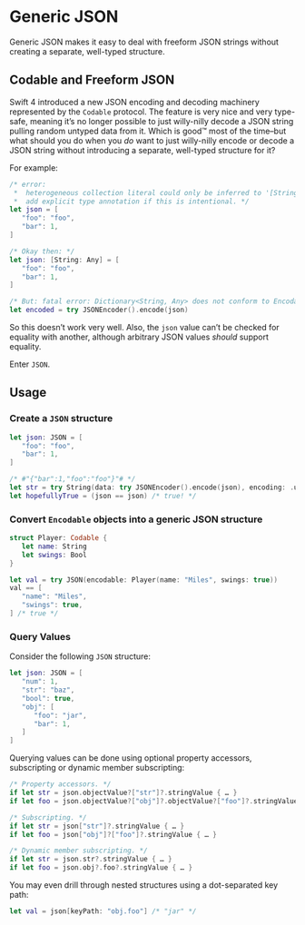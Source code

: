# Generic JSON
Generic JSON makes it easy to deal with freeform JSON strings without creating a separate, well-typed structure.

## Codable and Freeform JSON

Swift 4 introduced a new JSON encoding and decoding machinery represented by the `Codable` protocol.
The feature is very nice and very type-safe, meaning it’s no longer possible to just willy-nilly decode a JSON string pulling random untyped data from it.
Which is good™ most of the time–but what should you do when you _do_ want to just willy-nilly encode or decode a JSON string without introducing a separate, well-typed structure for it?

For example:

```swift
/* error:
 *  heterogeneous collection literal could only be inferred to '[String : Any]';
 *  add explicit type annotation if this is intentional. */
let json = [
   "foo": "foo",
   "bar": 1,
]

/* Okay then: */
let json: [String: Any] = [
   "foo": "foo",
   "bar": 1,
]

/* But: fatal error: Dictionary<String, Any> does not conform to Encodable because Any does not conform to Encodable. */
let encoded = try JSONEncoder().encode(json)
```

So this doesn’t work very well.
Also, the `json` value can’t be checked for equality with another, although arbitrary JSON values _should_ support equality.

Enter `JSON`.

## Usage

### Create a `JSON` structure

```swift
let json: JSON = [
   "foo": "foo",
   "bar": 1,
]

/* #"{"bar":1,"foo":"foo"}"# */
let str = try String(data: try JSONEncoder().encode(json), encoding: .utf8)!
let hopefullyTrue = (json == json) /* true! */
```

### Convert `Encodable` objects into a generic JSON structure

```swift
struct Player: Codable {
   let name: String
   let swings: Bool
}

let val = try JSON(encodable: Player(name: "Miles", swings: true))
val == [
   "name": "Miles",
   "swings": true,
] /* true */
```

### Query Values

Consider the following `JSON` structure:

```swift
let json: JSON = [
   "num": 1,
   "str": "baz",
   "bool": true,
   "obj": [
      "foo": "jar",
      "bar": 1,
   ]
]
```

Querying values can be done using optional property accessors, subscripting or dynamic member subscripting:

```swift
/* Property accessors. */
if let str = json.objectValue?["str"]?.stringValue { … }
if let foo = json.objectValue?["obj"]?.objectValue?["foo"]?.stringValue { … }

/* Subscripting. */
if let str = json["str"]?.stringValue { … }
if let foo = json["obj"]?["foo"]?.stringValue { … }

/* Dynamic member subscripting. */
if let str = json.str?.stringValue { … }
if let foo = json.obj?.foo?.stringValue { … }
```

You may even drill through nested structures using a dot-separated key path:

```swift
let val = json[keyPath: "obj.foo"] /* "jar" */
```
